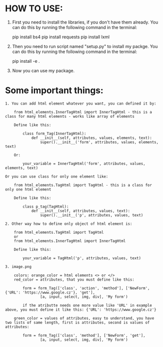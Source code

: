 # HOW TO USE:

1. First you need to install the libraries, if you don't have them already. You can do this by running the following command in the terminal:
    
    pip install bs4
    pip install requests
    pip install lxml

2. Then you need to run script named "setup.py" to install my packge. You can do this by running the following command in the terminal:
    
    pip install -e .

3. Now you can use my package.

# Some important things:

    1. You can add html element whatever you want, you can defined it by:

        from html_elements.InnerTagHtml import InnerTagHtml - this is a class for many html elements - works like array of elements

        Define like this:
        
            class form_Tag(InnerTagHtml):
                def __init__(self, attributes, values, elements, text):
                    super().__init__('form', attributes, values, elements, text)

        Or:

            your_variable = InnerTagHtml('form', attributes, values, elements, text)
    
    Or you can use class for only one element like: 

        from html_elements.TagHtml import TagHtml - this is a class for only one html element

        Define like this:

            class p_tag(TagHtml):
                def __init__(self, attributes, values, text):
                    super().__init__('p', attributes, values, text)
    
    2. Other way how to define only object of html element is:

        from html_elements.TagHtml import TagHtml
        or 
        from html_elements.InnerTagHtml import InnerTagHtml

        Define like this:

            your_variable = TagHtml('p', attributes, values, text)
    
    3. image.png

        colors: orange_color = html elements <> or </>
        red_color = attributes, that you must define like this: 

            form = form_Tag(['class', 'action', 'method'], ['NewForm', {'URL': 'https://www.google.cz'}, 'get'],
                    [a, input, select, img, div], 'My form')
            
            if the atributte needs one more value like 'URL' in example above, you must define it like this: {'URL': 'https://www.google.cz'}
        
        green_color = values of attributes, easy to understand, you have two lists of same length, first is attributes, second is values of attributes:

            form = form_Tag(['class', 'method'], ['NewForm', 'get'],
                    [a, input, select, img, div], 'My form')

        
